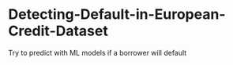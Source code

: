 # Detecting-Default-in-European-Credit-Dataset
Try to predict with ML models if a borrower will default
